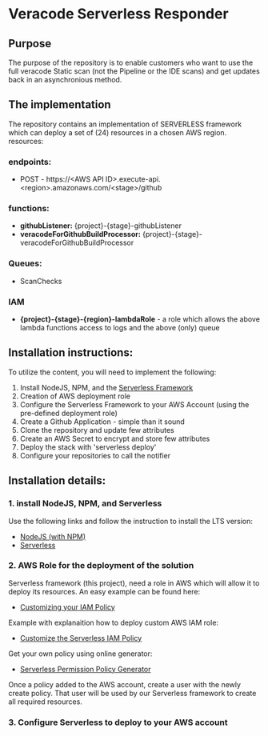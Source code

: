 # Veracode Serverless Responder

## Purpose
The purpose of the repository is to enable customers who want to use the full veracode Static scan (not the Pipeline or the IDE scans) and get updates back in an asynchronious method.

## The implementation
The repository contains an implementation of SERVERLESS framework which can deploy a set of (24) resources in a chosen AWS region.
resources:  

### endpoints: 
  - POST - https://\<AWS API ID\>.execute-api.\<region\>.amazonaws.com/\<stage\>/github
### functions:
  - **githubListener:** {project}-{stage}-githubListener   
  - **veracodeForGithubBuildProcessor:** {project}-{stage}-veracodeForGithubBuildProcessor    
### Queues:
  - ScanChecks
### IAM
  - **{project}-{stage}-{region}-lambdaRole** - a role which allows the above lambda functions access to logs and the above (only) queue
     
       
        
## Installation instructions:
To utilize the content, you will need to implement the following:  
1) Install NodeJS, NPM, and the [Serverless Framework]('https://www.serverless.com/framework/docs/getting-started/' 'Serverless Framework')
2) Creation of AWS deployment role
3) Configure the Serverless Framework to your AWS Account (using the pre-defined deployment role)
4) Create a Github Application - simple than it sound
5) Clone the repository and update few attributes
6) Create an AWS Secret to encrypt and store few attributes 
7) Deploy the stack with 'serverless deploy'
8) Configure your repositories to call the notifier

## Installation details:
### 1. install NodeJS, NPM, and Serverless
Use the following links and follow the instruction to install the LTS version:
- [NodeJS (with NPM)]('https://nodejs.org/en/')
- [Serverless]('https://www.serverless.com/framework/docs/getting-started/' 'Serverless Framework')

### 2. AWS Role for the deployment of the solution

Serverless framework (this project), need a role in AWS which will allow it to deploy its resources. An easy example can be found here:
- [Customizing your IAM Policy]('https://seed.run/docs/customizing-your-iam-policy.html')

Example with explanaition how to deploy custom AWS IAM role:
- [Customize the Serverless IAM Policy]('https://serverless-stack.com/chapters/customize-the-serverless-iam-policy.html')

Get your own policy using online generator:
- [Serverless Permission Policy Generator](https://open-sl.github.io/serverless-permission-generator/)

Once a policy added to the AWS account, create a user with the newly create policy. That user will be used by our Serverless framework to create all required resources.
   
      
      
### 3. Configure Serverless to deploy to your AWS account
